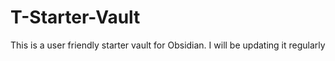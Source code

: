# T-Starter-Vault
This is a user friendly starter vault for Obsidian. I will be updating it regularly
